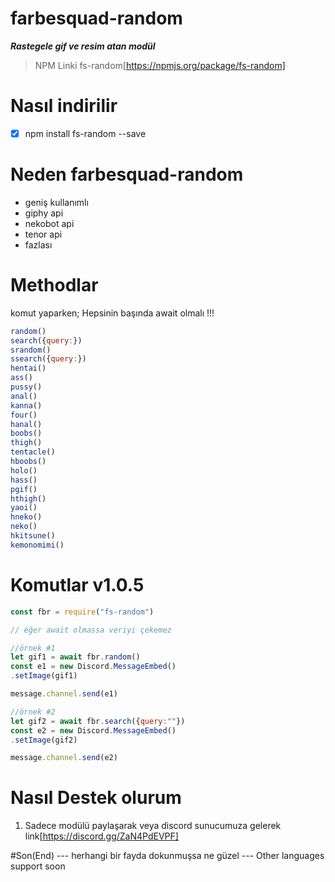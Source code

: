 # farbesquad-random

***Rastegele gif ve resim atan modül*** 
> NPM Linki fs-random[https://npmjs.org/package/fs-random]

# Nasıl indirilir

- [x] npm install fs-random --save

# Neden farbesquad-random

- geniş kullanımlı
- giphy api
- nekobot api
- tenor api
- fazlası

# Methodlar

komut yaparken;
Hepsinin başında await olmalı !!!
```js
random() 
search({query:})
srandom()
ssearch({query:})
hentai()
ass()
pussy()
anal()
kanna()
four()
hanal()
boobs()
thigh()
tentacle()
hboobs()
holo()
hass()
pgif()
hthigh()
yaoi()
hneko()
neko()
hkitsune()
kemonomimi()
```
# Komutlar v1.0.5

```js
const fbr = require("fs-random")

// eğer await olmassa veriyi çekemez

//örnek #1
let gif1 = await fbr.random()
const e1 = new Discord.MessageEmbed()
.setImage(gif1)

message.channel.send(e1)

//örnek #2
let gif2 = await fbr.search({query:""})
const e2 = new Discord.MessageEmbed()
.setImage(gif2)

message.channel.send(e2)

```

# Nasıl Destek olurum 
1. Sadece modülü paylaşarak veya discord sunucumuza gelerek link[https://discord.gg/ZaN4PdEVPF]

#Son(End)
--- herhangi bir fayda dokunmuşsa ne güzel
--- Other languages support soon
